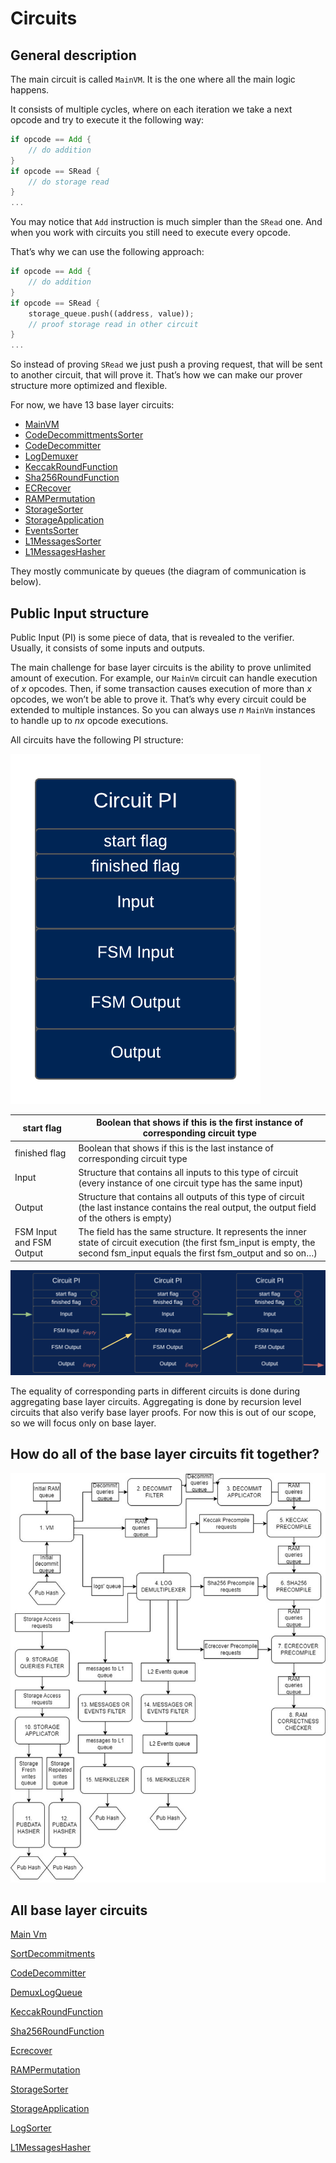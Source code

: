 # Circuits

## General description

The main circuit is called `MainVM`. It is the one where all the main logic happens. 

It consists of multiple cycles, where on each iteration we take a next opcode and try to execute it the following way:

```rust
if opcode == Add {
	// do addition
}
if opcode == SRead {
	// do storage read
}
...
```

You may notice that `Add` instruction is much simpler than the `SRead` one. And when you work with circuits you still need to execute every opcode. 

That’s why we can use the following approach:

```rust
if opcode == Add {
	// do addition
}
if opcode == SRead {
	storage_queue.push((address, value));
	// proof storage read in other circuit
}
...
```

So instead of proving `SRead` we just push a proving request, that will be sent to another circuit, that will prove it. That’s how we can make our prover structure more optimized and flexible.

For now, we have 13 base layer circuits:

- [MainVM](https://www.notion.so/Main-Vm-afc33e249af14d6eb270368407ec200e?pvs=21)
- [CodeDecommittmentsSorter](https://www.notion.so/SortDecommitments-8b6c67c18d4b456a835ddbe87fd0175e?pvs=21)
- [CodeDecommitter](https://www.notion.so/CodeDecommitter-c54f2049d0f44522ad238d1a288b448e?pvs=21)
- [LogDemuxer](https://www.notion.so/DemuxLogQueue-f1f2522687294350a22ca313aecda6b5?pvs=21)
- [KeccakRoundFunction](https://www.notion.so/KeccakRoundFunction-57ca16f7209c49e6879b714c59d2c6d7?pvs=21)
- [Sha256RoundFunction](https://www.notion.so/Sha256RoundFunction-431ad91475714330ab5211ad001ff8c8?pvs=21)
- [ECRecover](https://www.notion.so/Ecrecover-ca9893305fe340daabf1ae8369d53b31?pvs=21)
- [RAMPermutation](https://www.notion.so/RAMPermutation-255cfb648b584ab49f75bf458b17130b?pvs=21)
- [StorageSorter](https://www.notion.so/StorageSorter-611de56e0cfc49e8a9831e4b0d1b3cdd?pvs=21)
- [StorageApplication](https://www.notion.so/StorageApplication-1db7e49f5b0e405fb011d42eb13b9d4f?pvs=21)
- [EventsSorter](https://www.notion.so/LogSorter-4a0fa92896c448f5995ffc94bee075bc?pvs=21)
- [L1MessagesSorter](https://www.notion.so/LogSorter-4a0fa92896c448f5995ffc94bee075bc?pvs=21)
- [L1MessagesHasher](https://www.notion.so/L1MessagesHasher-4c04d8ff62d1402c847c22a7bc0ac5b0?pvs=21)

They mostly communicate by queues (the diagram  of communication is below).

## Public Input structure

Public Input (PI) is some piece of data, that is revealed to the verifier. Usually, it consists of some inputs and outputs.

The main challenge for base layer circuits is the ability to prove unlimited amount of execution. For example, our `MainVm` circuit can handle execution of $x$ opcodes. Then, if some transaction causes execution of more than $x$ opcodes, we won’t be able to prove it. That’s why every circuit could be extended to multiple instances. So you can always use $n$ `MainVm` instances to handle up to $nx$ opcode executions.

All circuits have the following PI structure:

![Diagram.png](Circuits/diagram.png)

| start flag | Boolean that shows if this is the first instance of corresponding circuit type |
| --- | --- |
| finished flag | Boolean that shows if this is the last instance of corresponding circuit type |
| Input | Structure that contains all inputs to this type of circuit (every instance of one circuit type has the same input) |
| Output | Structure that contains all outputs of this type of circuit (the last instance contains the real output, the output field of the others is empty) |
| FSM Input and FSM Output | The field has the same structure. It represents the inner state of circuit execution (the first fsm_input is empty, the second fsm_input equals the first fsm_output and so on…) |

![image.png](Circuits/image.png)

The equality of corresponding parts in different circuits is done during aggregating base layer circuits. Aggregating is done by recursion level circuits that also verify base layer proofs. For now this is out of our scope, so we will focus only on base layer.

## How do all of the base layer circuits fit together?

![flowchart.png](Circuits/flowchart.png)

## All base layer circuits

[Main Vm](https://www.notion.so/Main-Vm-afc33e249af14d6eb270368407ec200e?pvs=21)

[SortDecommitments](https://www.notion.so/SortDecommitments-8b6c67c18d4b456a835ddbe87fd0175e?pvs=21)

[CodeDecommitter](https://www.notion.so/CodeDecommitter-c54f2049d0f44522ad238d1a288b448e?pvs=21)

[DemuxLogQueue](https://www.notion.so/DemuxLogQueue-f1f2522687294350a22ca313aecda6b5?pvs=21)

[KeccakRoundFunction](https://www.notion.so/KeccakRoundFunction-57ca16f7209c49e6879b714c59d2c6d7?pvs=21)

[Sha256RoundFunction](https://www.notion.so/Sha256RoundFunction-431ad91475714330ab5211ad001ff8c8?pvs=21)

[Ecrecover](https://www.notion.so/Ecrecover-ca9893305fe340daabf1ae8369d53b31?pvs=21)

[RAMPermutation](https://www.notion.so/RAMPermutation-255cfb648b584ab49f75bf458b17130b?pvs=21)

[StorageSorter](https://www.notion.so/StorageSorter-611de56e0cfc49e8a9831e4b0d1b3cdd?pvs=21)

[StorageApplication](https://www.notion.so/StorageApplication-1db7e49f5b0e405fb011d42eb13b9d4f?pvs=21)

[LogSorter](https://www.notion.so/LogSorter-4a0fa92896c448f5995ffc94bee075bc?pvs=21)

[L1MessagesHasher](https://www.notion.so/L1MessagesHasher-4c04d8ff62d1402c847c22a7bc0ac5b0?pvs=21)
